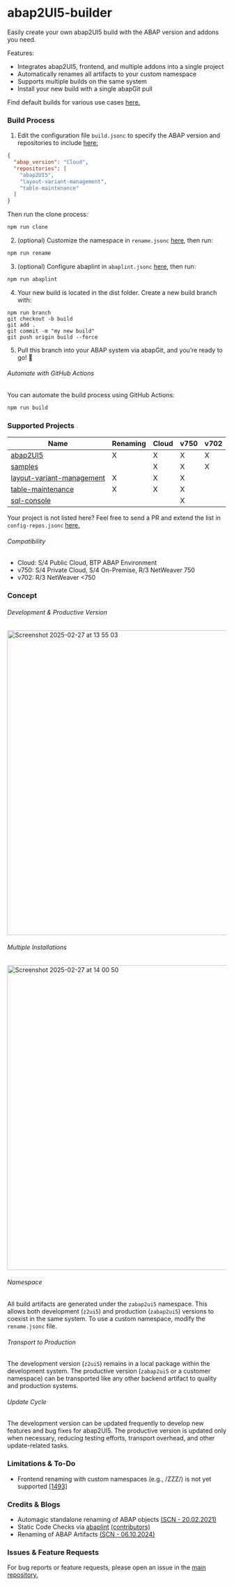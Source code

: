 # abap2UI5-builder

Easily create your own abap2UI5 build with the ABAP version and addons you need.

Features:
* Integrates abap2UI5, frontend, and multiple addons into a single project
* Automatically renames all artifacts to your custom namespace
* Supports multiple builds on the same system
* Install your new build with a single abapGit pull

Find default builds for various use cases [here.](https://github.com/abap2UI5/build)

### Build Process
1. Edit the configuration file `build.jsonc` to specify the ABAP version and repositories to include [here:](./setup/build.jsonc)
```json
{
  "abap_version": "Cloud",
  "repositories": [
    "abap2UI5",
    "layout-variant-management",
    "table-maintenance"
  ]
}
```
Then run the clone process:
```sh
npm run clone
```
2. (optional) Customize the namespace in `rename.jsonc` [here](./setup/rename.jsonc), then run:
```sh
npm run rename
```
3. (optional) Configure abaplint in `abaplint.jsonc` [here](./setup/abaplint.jsonc), then run:
```sh
npm run abaplint
```
4. Your new build is located in the dist folder. Create a new build branch with:
```
npm run branch
git checkout -b build
git add .
git commit -m "my new build"
git push origin build --force
```
5. Pull this branch into your ABAP system via abapGit, and you’re ready to go! 🎉

###### Automate with GitHub Actions
You can automate the build process using GitHub Actions:
```sh
npm run build
```

### Supported Projects

| Name      | Renaming | Cloud | v750 | v702 |
|-----------|----------|--------------|-------------|-------------|
| [abap2UI5](https://github.com/abap2UI5/abap2UI5) | X     | X         | X        | X         |
| [samples](https://github.com/abap2UI5/samples)   |     | X        | X    | X         |
| [layout-variant-management](https://github.com/abap2UI5-addons/layout-variant-management)   | X    | X        | X    |          |
| [table-maintenance](https://github.com/abap2UI5-addons/table-maintenance)   | X    | X        | X    |          |
| [sql-console](https://github.com/abap2UI5-addons/sql-console)   |     |         | X    |          |

Your project is not listed here? Feel free to send a PR and extend the list in `config-repos.jsonc` [here.](./build/config-repos.jsonc)

###### Compatibility
* Cloud: S/4 Public Cloud, BTP ABAP Environment
* v750: S/4 Private Cloud, S/4 On-Premise, R/3 NetWeaver 750
* v702: R/3 NetWeaver <750

### Concept
###### Development & Productive Version
<img width="700" alt="Screenshot 2025-02-27 at 13 55 03" src="https://github.com/user-attachments/assets/d6ee6f66-0b86-492e-a8ee-15b45bd32e63" />

###### Multiple Installations
<img width="700" alt="Screenshot 2025-02-27 at 14 00 50" src="https://github.com/user-attachments/assets/8a785308-4dbe-4c3b-b2a3-fca20b7b30d4" />

###### Namespace
All build artifacts are generated under the `zabap2ui5` namespace. This allows both development (`z2ui5`) and production (`zabap2ui5`) versions to coexist in the same system. To use a custom namespace, modify the `rename.jsonc` file.

###### Transport to Production
The development version (`z2ui5`) remains in a local package within the development system. The productive version (`zabap2ui5` or a customer namespace) can be transported like any other backend artifact to quality and production systems.

###### Update Cycle
The development version can be updated frequently to develop new features and bug fixes for abap2UI5. The productive version is updated only when necessary, reducing testing efforts, transport overhead, and other update-related tasks.

### Limitations & To-Do
* Frontend renaming with custom namespaces (e.g., /ZZZ/) is not yet supported [[1493]](https://github.com/abap2UI5/abap2UI5/issues/1493)

### Credits & Blogs
* Automagic standalone renaming of ABAP objects [(SCN - 20.02.2021)](https://community.sap.com/t5/application-development-blog-posts/automagic-standalone-renaming-of-abap-objects/ba-p/13499851)
* Static Code Checks via [abaplint](https://abaplint.org/) [(contributors)](https://github.com/abaplint/abaplint/graphs/contributors)
* Renaming of ABAP Artifacts [(SCN - 06.10.2024)](https://www.linkedin.com/pulse/renaming-abap-artifacts-power-abaplint-github-actions-development-kqede/)

### Issues & Feature Requests
For bug reports or feature requests, please open an issue in the [main repository.](https://github.com/abap2UI5/abap2UI5/issues)
